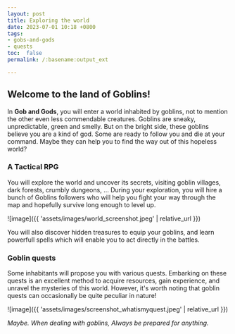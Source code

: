 ```yaml
---
layout: post
title: Exploring the world
date: 2023-07-01 10:18 +0800
tags: 
- gobs-and-gods
- quests
toc:  false
permalink: /:basename:output_ext

---
```

## Welcome to the land of Goblins!

In **Gob and Gods**, you will enter a world inhabited by goblins, not to mention the other even less commendable creatures.
Goblins are sneaky, unpredictable, green and smelly. But on the bright side, these goblins believe you are a kind of god. Some are ready to follow you and die at your command. Maybe they can help you to find the way out of this hopeless world?


### A Tactical RPG

You will explore the world and uncover its secrets, visiting goblin villages, dark forests, crumbly dungeons, ... 
During your exploration, you will hire a bunch of Goblins followers who will help you fight your way through the map and hopefully survive long enough to level up.

![image]({{ 'assets/images/world_screenshot.jpeg' | relative_url }})


You will also discover hidden treasures to equip your goblins, and learn powerfull spells which will enable you to act directly in the battles.


### Goblin quests

Some inhabitants will propose you with various quests. Embarking on these quests is an excellent method to acquire resources, gain experience, and unravel the mysteries of this world. However, it's worth noting that goblin quests can occasionally be quite peculiar in nature!

![image]({{ 'assets/images/screenshot_whatismyquest.jpeg' | relative_url }})

*Maybe. When dealing with goblins, Always be prepared for anything.*

